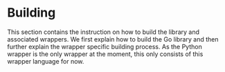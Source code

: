 # Building
This section contains the instruction on how to build the library and associated wrappers. We first explain how to build the Go library and then further explain the wrapper specific building process. As the Python wrapper is the only wrapper at the moment, this only consists of this wrapper language for now.
